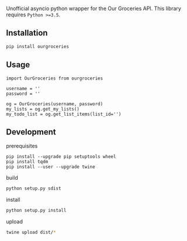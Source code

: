 Unofficial asyncio python wrapper for the Our Groceries API. This library requires `Python >=3.5`.

## Installation

```bash
pip install ourgroceries
```

## Usage

```
import OurGroceries from ourgroceries

username = ''
password = ''

og = OurGroceries(username, password)
my_lists = og.get_my_lists()
my_todo_list = og.get_list_items(list_id='')
```


## Development

prerequisites
```
pip install --upgrade pip setuptools wheel
pip install tqdm
pip install --user --upgrade twine
```

build
```bash
python setup.py sdist
```

install
```bash
python setup.py install
```

upload
```bash
twine upload dist/*
```